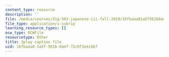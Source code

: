 ```yaml
---
content_type: resource
description: ''
file: /media/courses/21g-503-japanese-iii-fall-2019/16fbaaa81a5f561b8ae772c0f1eecbb7_aDAsbWBTlvI.vtt
file_type: application/x-subrip
learning_resource_types: []
ocw_type: OCWFile
resourcetype: Other
title: 3play caption file
uid: 16fbaaa8-1a5f-561b-8ae7-72c0f1eecbb7
---
```

